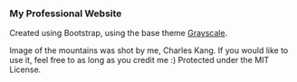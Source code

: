 ### My Professional Website

Created using Bootstrap, using the base theme [Grayscale](http://startbootstrap.com/template-overviews/grayscale/).

 Image of the mountains was shot by me, Charles Kang. If you would like to use it, feel free to as long as you credit me :) Protected under the MIT License.
